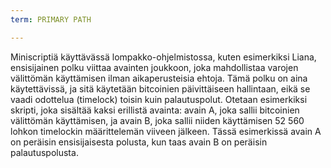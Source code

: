 ```yaml
---
term: PRIMARY PATH

---
```

Miniscriptiä käyttävässä lompakko-ohjelmistossa, kuten esimerkiksi Liana, ensisijainen polku viittaa avainten joukkoon, joka mahdollistaa varojen välittömän käyttämisen ilman aikaperusteisia ehtoja. Tämä polku on aina käytettävissä, ja sitä käytetään bitcoinien päivittäiseen hallintaan, eikä se vaadi odottelua (timelock) toisin kuin palautuspolut. Otetaan esimerkiksi skripti, joka sisältää kaksi erillistä avainta: avain A, joka sallii bitcoinien välittömän käyttämisen, ja avain B, joka sallii niiden käyttämisen 52 560 lohkon timelockin määrittelemän viiveen jälkeen. Tässä esimerkissä avain A on peräisin ensisijaisesta polusta, kun taas avain B on peräisin palautuspolusta.